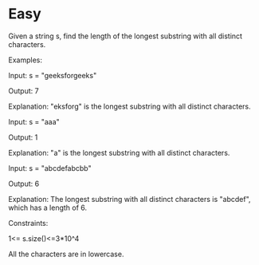 # Easy

Given a string s, find the length of the longest substring with all distinct characters. 

Examples:

Input: s = "geeksforgeeks"

Output: 7

Explanation: "eksforg" is the longest substring with all distinct characters.

Input: s = "aaa"

Output: 1

Explanation: "a" is the longest substring with all distinct characters.

Input: s = "abcdefabcbb"

Output: 6

Explanation: The longest substring with all distinct characters is "abcdef", which has a length of 6.


Constraints:

1<= s.size()<=3*10^4

All the characters are in lowercase.
